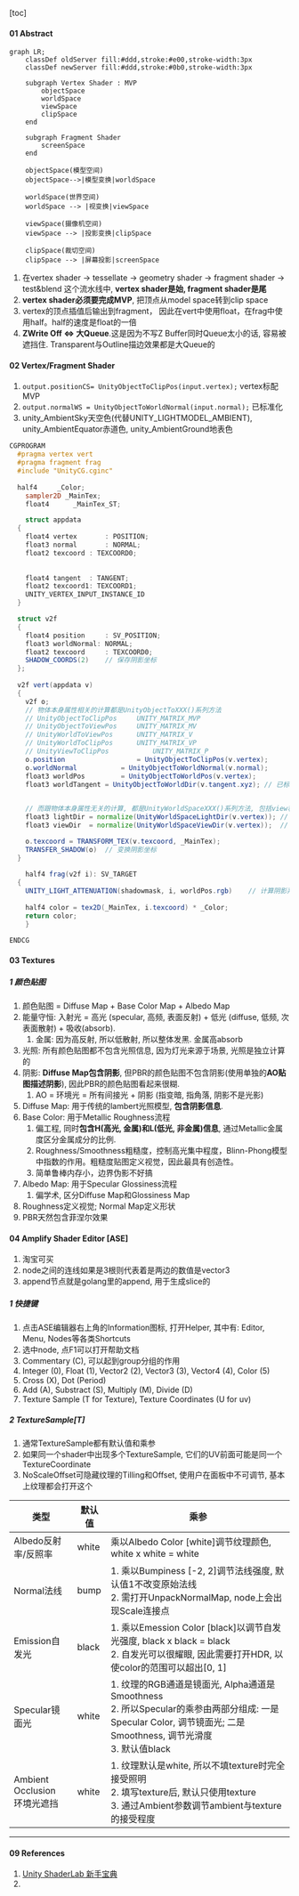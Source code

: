[toc]

#### 01 Abstract

```mermaid
graph LR;
    classDef oldServer fill:#ddd,stroke:#e00,stroke-width:3px
    classDef newServer fill:#ddd,stroke:#0b0,stroke-width:3px

    subgraph Vertex Shader : MVP
    	objectSpace
    	worldSpace
    	viewSpace
    	clipSpace
    end
    
    subgraph Fragment Shader
    	screenSpace
    end
    
    objectSpace(模型空间)
    objectSpace-->|模型变换|worldSpace
    
    worldSpace(世界空间)
    worldSpace --> |视变换|viewSpace
    
    viewSpace(摄像机空间)
    viewSpace --> |投影变换|clipSpace
    
    clipSpace(裁切空间)
    clipSpace --> |屏幕投影|screenSpace

```

1. 在vertex shader -> tessellate -> geometry shader -> fragment shader -> test&blend 这个流水线中, **vertex shader是始, fragment shader是尾**
2. **vertex shader必须要完成MVP**, 把顶点从model space转到clip space
2. vertex的顶点插值后输出到fragment， 因此在vert中使用float，在frag中使用half。half的速度是float的一倍
2. **ZWrite Off ⇔ 大Queue**.这是因为不写Z Buffer同时Queue太小的话, 容易被遮挡住. Transparent与Outline描边效果都是大Queue的



#### 02 Vertex/Fragment Shader

1. `output.positionCS= UnityObjectToClipPos(input.vertex);` vertex标配MVP
2. `output.normalWS = UnityObjectToWorldNormal(input.normal);` 已标准化
3. unity_AmbientSky天空色(代替UNITY_LIGHTMODEL_AMBIENT), unity_AmbientEquator赤道色, unity_AmbientGround地表色



```glsl
CGPROGRAM
  #pragma vertex vert
  #pragma fragment frag
  #include "UnityCG.cginc"
  
  half4		_Color;
	sampler2D _MainTex;
	float4		_MainTex_ST;

	struct appdata
  {
    float4 vertex		: POSITION;
    float3 normal		: NORMAL;
    float2 texcoord	: TEXCOORD0;
    
    
    float4 tangent	: TANGENT;
    float2 texcoord1: TEXCOORD1;
    UNITY_VERTEX_INPUT_INSTANCE_ID
  }

  struct v2f
  {
    float4 position		: SV_POSITION;
    float3 worldNormal: NORMAL;
    float2 texcoord		: TEXCOORD0;
    SHADOW_COORDS(2)	// 保存阴影坐标
  };
  
  v2f vert(appdata v) 
  {
    v2f o;
    // 物体本身属性相关的计算都是UnityObjectToXXX()系列方法
    // UnityObjectToClipPos		UNITY_MATRIX_MVP
    // UnityObjectToViewPos		UNITY_MATRIX_MV
    // UnityWorldToViewPos		UNITY_MATRIX_V
    // UnityWorldToClipPos		UNITY_MATRIX_VP
    // UnityViewToClipPos			UNITY_MATRIX_P
    o.position					= UnityObjectToClipPos(v.vertex); 			// position = mul(UNITY_MATRIX_MVP, v.vertex);
    o.worldNormal 			= UnityObjectToWorldNormal(v.normal);		// 已标准化
    float3 worldPos 		= UnityObjectToWorldPos(v.vertex);			// worldPos = mul(unity_ObjectToWorld, v.vertex)
    float3 worldTangent = UnityObjectToWorldDir(v.tangent.xyz);	// 已标准化

    
    // 而跟物体本身属性无关的计算, 都是UnityWorldSpaceXXX()系列方法, 包括view和light, 简称:眼光
    float3 lightDir	= normalize(UnityWorldSpaceLightDir(v.vertex));	// 未标准化
   	float3 viewDir	= normalize(UnityWorldSpaceViewDir(v.vertex));	// 未标准化 viewDir=worldPos.xyz - _WorldSpaceCameraPos;

    o.texcoord = TRANSFORM_TEX(v.texcoord, _MainTex);
    TRANSFER_SHADOW(o)	// 变换阴影坐标
  }
  
	half4 frag(v2f i): SV_TARGET
  {
  	UNITY_LIGHT_ATTENUATION(shadowmask, i, worldPos.rgb)	// 计算阴影系数
  
  	half4 color = tex2D(_MainTex, i.texcoord) * _Color;
  	return color;
	}

ENDCG
```



#### 03 Textures

##### 1 颜色贴图

1. 颜色贴图 = Diffuse Map + Base Color Map + Albedo Map
2. 能量守恒: 入射光 = 高光 (specular, 高频, 表面反射) + 低光 (diffuse, 低频, 次表面散射) + 吸收(absorb). 
   1. 金属: 因为高反射, 所以低散射, 所以整体发黑. 金属高absorb
3. 光照: 所有颜色贴图都不包含光照信息, 因为灯光来源于场景, 光照是独立计算的
4. 阴影: **Diffuse Map包含阴影**, 但PBR的颜色贴图不包含阴影(使用单独的**AO贴图描述阴影**), 因此PBR的颜色贴图看起来很糊.
   1. AO = 环境光 = 所有间接光 + 阴影 (指变暗, 指角落, 阴影不是光影)
5. Diffuse Map: 用于传统的lambert光照模型, **包含阴影信息**. 
6. Base Color: 用于Metallic Roughness流程
   1. 偏工程, 同时**包含H(高光, 金属)和L(低光, 非金属)信息**, 通过Metallic金属度区分金属成分的比例. 
   2. Roughness/Smoothness粗糙度，控制高光集中程度，Blinn-Phong模型中指数的作用。粗糙度贴图定义视觉，因此最具有创造性。
   3. 简单鲁棒内存小，边界伪影不好搞
7. Albedo Map: 用于Specular Glossiness流程
   1. 偏学术, 区分Diffuse Map和Glossiness Map
8. Roughness定义视觉; Normal Map定义形状
9. PBR天然包含菲涅尔效果



#### 04 Amplify Shader Editor [ASE]

1. 淘宝可买
2. node之间的连线如果是3根则代表着是两边的数值是vector3
3. append节点就是golang里的append, 用于生成slice的



##### 1 快捷键

1. 点击ASE编辑器右上角的Information图标, 打开Helper, 其中有: Editor, Menu, Nodes等各类Shortcuts
2. 选中node, 点F1可以打开帮助文档
3. Commentary (C), 可以起到group分组的作用
4. Integer (0), Float (1),  Vector2 (2), Vector3 (3), Vector4 (4), Color (5)
5. Cross (X), Dot (Period)
6. Add (A), Substract (S), Multiply (M), Divide (D)
7. Texture Sample (T for Texture), Texture Coordinates (U for uv)



##### 2 TextureSample[T]

1. 通常TextureSample都有默认值和乘参
2. 如果同一个shader中出现多个TextureSample, 它们的UV前面可能是同一个TextureCoordinate
3. NoScaleOffset可隐藏纹理的Tilling和Offset, 使用户在面板中不可调节, 基本上纹理都会打开这个



| 类型                              | 默认值 | 乘参                                                         |
| --------------------------------- | ------ | ------------------------------------------------------------ |
| Albedo反射率/反照率               | white  | 乘以Albedo Color [white]调节纹理颜色, white x white = white  |
| Normal法线                        | bump   | 1. 乘以Bumpiness [-2, 2]调节法线强度, 默认值1不改变原始法线<br />2. 需打开UnpackNormalMap, node上会出现Scale连接点 |
| Emission自发光                    | black  | 1. 乘以Emession Color [black]以调节自发光强度, black x black = black<br />2. 自发光可以很耀眼, 因此需要打开HDR, 以使color的范围可以超出[0, 1] |
| Specular镜面光                    | white  | 1. 纹理的RGB通道是镜面光, Alpha通道是Smoothness<br />2. 所以Specular的乘参由两部分组成: 一是Specular Color, 调节镜面光; 二是Smoothness, 调节光滑度<br />3. 默认值black |
| Ambient Occlusion<br />环境光遮挡 | white  | 1. 纹理默认是white, 所以不填texture时完全接受照明<br />2. 填写texture后, 默认只使用texture<br />3. 通过Ambient参数调节ambient与texture的接受程度 |







----

#### 09 References

1. [Unity ShaderLab 新手宝典](https://github.com/FaithTong/UnityShaderLabTutorial)
2. 